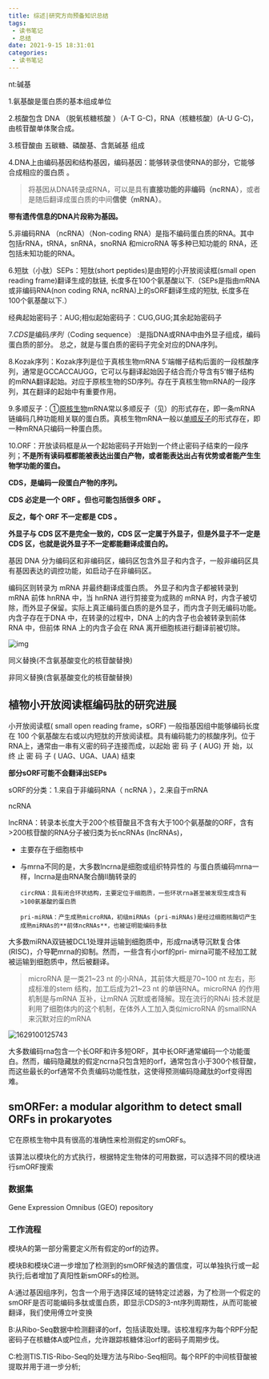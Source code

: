 ```yaml
---
title: 综述|研究方向预备知识总结
tags:
 - 读书笔记
 - 总结
date: 2021-9-15 18:31:01
categories:
 - 读书笔记
---
```




nt:碱基

1.氨基酸是蛋白质的基本组成单位

2.核酸包含 DNA （脱氧核糖核酸 ）（A-T G-C)，RNA（核糖核酸）(A-U G-C)，由核苷酸单体聚合成。

3.核苷酸由 五碳糖、磷酸基、含氮碱基 组成 	

4.DNA上由编码基因和结构基因，编码基因：能够转录信使RNA的部分，它能够合成相应的蛋白质 。

<!--more-->

> 将基因从DNA转录成RNA，可以是具有**直接功能的非编码（ncRNA）**，或者是随后翻译成蛋白质的中间**信使（mRNA）**。 

**带有遗传信息的DNA片段称为基因。**

5.非编码RNA  （ncRNA）（Non-coding RNA）是指不编码蛋白质的RNA。其中包括rRNA，tRNA，snRNA，snoRNA 和microRNA 等多种已知功能的 RNA，还包括未知功能的RNA。 

6.短肽（小肽）SEPs：短肽(short peptides)是由短的小开放阅读框(small open reading frame)翻译生成的肽链, 长度多在100个氨基酸以下.（SEPs是指由mRNA或非编码RNA(non coding RNA, ncRNA)上的sORF翻译生成的短肽, 长度多在100个氨基酸以下.）

经典起始密码子：AUG;相似起始密码子：CUG,GUG;其余起始密码子

7.*CDS*是编码*序列*（Coding sequence） :是指DNA或RNA中由外显子组成，编码蛋白质的部分。 总之，就是与蛋白质的密码子完全对应的DNA序列。 

8.Kozak序列：Kozak序列是位于真核生物mRNA 5’端帽子结构后面的一段核酸序列，通常是GCCACCAUGG，它可以与翻译起始因子结合而介导含有5’帽子结构的mRNA翻译起始。对应于原核生物的SD序列。存在于真核生物mRNA的一段序列，其在翻译的起始中有重要作用。 

9.多顺反子：①[原核生物](https://baike.baidu.com/item/%E5%8E%9F%E6%A0%B8%E7%94%9F%E7%89%A9)mRNA常以多顺反子（见）的形式存在，即一条mRNA链编码几种功能相关联的蛋白质。真核生物mRNA一般以[单顺反子](https://baike.baidu.com/item/%E5%8D%95%E9%A1%BA%E5%8F%8D%E5%AD%90)的形式存在，即一种mRNA只编码一种蛋白质。 

10.ORF：开放读码框是从一个起始密码子开始到一个终止密码子结束的一段序列；**不是所有读码框都能被表达出蛋白产物，或者能表达出占有优势或者能产生生物学功能的蛋白。** 

**CDS，是编码一段蛋白产物的序列。** 

**CDS 必定是一个 ORF 。但也可能包括很多 ORF 。**

 **反之，每个 ORF 不一定都是 CDS 。** 

**外显子与 CDS 区不是完全一致的，CDS 区一定属于外显子，但是外显子不一定是 CDS 区，也就是说外显子不一定都能翻译成蛋白的。** 

基因 DNA 分为编码区和非编码区，编码区包含外显子和内含子，一般非编码区具有基因表达的调控功能，如启动子在非编码区。

编码区则转录为 mRNA 并最终翻译成蛋白质。 外显子和内含子都被转录到 mRNA 前体 hnRNA 中，当 hnRNA 进行剪接变为成熟的 mRNA 时，内含子被切除，而外显子保留。实际上真正编码蛋白质的是外显子，而内含子则无编码功能。 内含子存在于DNA 中，在转录的过程中，DNA 上的内含子也会被转录到前体 RNA 中，但前体 RNA 上的内含子会在 RNA 离开细胞核进行翻译前被切除。 

![img](https://pic4.zhimg.com/80/v2-6167b6b2fa5d5b680cba808e46e53e5b_720w.jpg) 



同义替换(不含氨基酸变化的核苷酸替换)

非同义替换(含氨基酸变化的核苷酸替换)

## 植物小开放阅读框编码肽的研究进展  

小开放阅读框( small open reading frame，sORF) 一般指基因组中能够编码长度在 100 个氨基酸左右或以内短肽的开放阅读框。具有编码能力的核酸序列。位于RNA上，通常由一串有义密的码子连接而成，以起始 密 码 子 ( AUG) 开 始，以 终 止 密 码 子 ( UAG、UGA、UAA) 结束	

**部分sORF可能不会翻译出SEPs**

sORF的分类：1.来自于非编码RNA（ ncRNA ），2.来自于mRNA

ncRNA

​	lncRNA：转录本长度大于200个核苷酸且不含有大于100个氨基酸的ORF，含有>200核苷酸的RNA分子被归类为长ncRNAs (lncRNAs)，	 

- 主要存在于细胞核中
- 与mrna不同的是，大多数lncrna是细胞或组织特异性的
	 与蛋白质编码mrna一样，lncrna是由RNA聚合酶II酶转录的​	

  ```
  circRNA：具有闭合环状结构，主要定位于细胞质，一些环状rna甚至被发现生成含有>100氨基酸的蛋白质
  
  pri-miRNA：产生成熟microRNA，初级miRNAs (pri-miRNAs)是经过细胞核酶切产生成熟miRNAs的**前体ncRNAs**，也被证明能编码多肽
  ```

大多数miRNA双链被DCL1处理并运输到细胞质中，形成rna诱导沉默复合体(RISC)，介导靶mrna的抑制。然而，一些含有小orf的pri-  mirna可能不经加工就被运输到细胞质中，然后被翻译。

> microRNA 是一类21~23 nt 的小RNA，其前体大概是70~100 nt 左右，形成标准的stem 结构，加工后成为21~23 nt 的单链RNA。microRNA 的作用机制是与mRNA 互补，让mRNA 沉默或者降解。现在流行的RNAi 技术就是利用了细胞体内的这个机制，在体外人工加入类似microRNA 的smallRNA 来沉默对应的mRNA 

![1629100125743](/img/sORFpredictmethod.png)



大多数编码rna包含一个长ORF和许多短ORF，其中长ORF通常编码一个功能蛋白。然而，编码隐藏肽的假定ncrna只包含短的orf，通常包含小于300个核苷酸，而这些最长的orf通常不负责编码功能性肽，这使得预测编码隐藏肽的orf变得困难。





## smORFer: a modular algorithm to detect small ORFs in prokaryotes	

它在原核生物中具有很高的准确性来检测假定的smORFs。

该算法以模块化的方式执行，根据特定生物体的可用数据，可以选择不同的模块进行smORF搜索

### 数据集

Gene Expression Omnibus (GEO) repository 

### 工作流程

模块A的第一部分需要定义所有假定的orf的边界。

模块B和模块C进一步增加了检测到的smORF候选的置信度，可以单独执行或一起执行;后者增加了真阳性新smORFs的检测。

A:通过基因组序列，包含一个用于选择区域的链特定过滤器，为了检测一个假定的smORF是否可能编码多肽或蛋白质，即显示CDS的3-nt序列周期性，从而可能被翻译，我们使用傅立叶变换

B:从Ribo-Seq数据中检测翻译的orf，包括读取处理。该校准程序为每个RPF分配密码子在核糖体A或P位点，允许跟踪核糖体沿orf的密码子周期步伐。

C:检测TIS.TIS-Ribo-Seq的处理方法与Ribo-Seq相同。每个RPF的中间核苷酸被提取并用于进一步分析;


